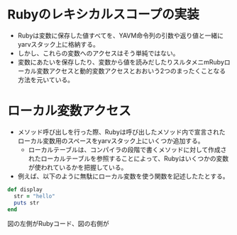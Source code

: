 # Rubyのレキシカルスコープの実装

*  Rubyは変数に保存した値すべてを、YAVM命令列の引数や返り値と一緒にyarvスタック上に格納する。
  * しかし、これらの変数へのアクセスはそう単純ではない。
* 変数にあたいを保存したり、変数から値を読みだしたりスルタメニmRubyローカル変数アクセスと動的変数アクセスとおおいう2つのまったくことなる方法を元いている。

# ローカル変数アクセス
* メソッド呼び出しを行った際、Rubyは呼び出したメソッド内で宣言されたローカル変数用のスペースをyarvスタック上にいくつか追加する。
  * ローカルテーブルは、コンパイラの段階で書くメソッドに対して作成されたローカルテーブルを参照することによって、Rubyはいくつかの変数が使われているかを把握している。
* 例えば、以下のように無駄にローカル変数を使う関数を記述したたとする。

```ruby
def display
  str = "hello"
  puts str
end
```

図の左側がRubyコード、図の右側が
